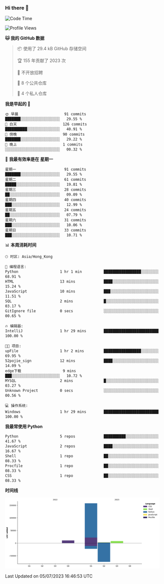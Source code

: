 ### Hi there 👋

<!--
**Mrzqd/Mrzqd** is a ✨ _special_ ✨ repository because its `README.md` (this file) appears on your GitHub profile.

Here are some ideas to get you started:

- 🔭 I’m currently working on ...
- 🌱 I’m currently learning ...
- 👯 I’m looking to collaborate on ...
- 🤔 I’m looking for help with ...
- 💬 Ask me about ...
- 📫 How to reach me: ...
- 😄 Pronouns: ...
- ⚡ Fun fact: ...
-->
<!--START_SECTION:waka-->
![Code Time](http://img.shields.io/badge/Code%20Time-111%20hrs%2052%20mins-blue)

![Profile Views](http://img.shields.io/badge/%E4%B8%AA%E4%BA%BA%E8%B5%84%E6%96%99%E8%A7%82%E7%9C%8B%E6%AC%A1%E6%95%B0-2-blue)

**🐱 我的 GitHub 数据** 

> 📦  使用了 29.4 kB GitHub 存储空间 
 > 
> 🏆 155 年贡献了 2023 次
 > 
> 🚫 不开放招聘
 > 
> 📜 8 个公共仓库 
 > 
> 🔑 4 个私人仓库 
 > 
**我是早起的 🐤** 

```text
🌞 早晨                     91 commits          ███████░░░░░░░░░░░░░░░░░░   29.55 % 
🌆 白天                     126 commits         ██████████░░░░░░░░░░░░░░░   40.91 % 
🌃 傍晚                     90 commits          ███████░░░░░░░░░░░░░░░░░░   29.22 % 
🌙 晚上                     1 commits           ░░░░░░░░░░░░░░░░░░░░░░░░░   00.32 % 
```
📅 **我最有效率是在 星期一** 

```text
星期一                      91 commits          ███████░░░░░░░░░░░░░░░░░░   29.55 % 
星期二                      61 commits          █████░░░░░░░░░░░░░░░░░░░░   19.81 % 
星期三                      28 commits          ██░░░░░░░░░░░░░░░░░░░░░░░   09.09 % 
星期四                      40 commits          ███░░░░░░░░░░░░░░░░░░░░░░   12.99 % 
星期五                      24 commits          ██░░░░░░░░░░░░░░░░░░░░░░░   07.79 % 
星期六                      31 commits          ███░░░░░░░░░░░░░░░░░░░░░░   10.06 % 
星期日                      33 commits          ███░░░░░░░░░░░░░░░░░░░░░░   10.71 % 
```


📊 **本周消耗时间** 

```text
🕑︎ 时区: Asia/Hong_Kong

💬 编程语言: 
Python                   1 hr 1 min          █████████████████░░░░░░░░   68.91 % 
HTML                     13 mins             ████░░░░░░░░░░░░░░░░░░░░░   15.24 % 
JavaScript               10 mins             ███░░░░░░░░░░░░░░░░░░░░░░   11.51 % 
SQL                      2 mins              █░░░░░░░░░░░░░░░░░░░░░░░░   03.17 % 
GitIgnore file           0 secs              ░░░░░░░░░░░░░░░░░░░░░░░░░   00.65 % 

🔥 编辑器: 
IntelliJ                 1 hr 29 mins        █████████████████████████   100.00 % 

🐱‍💻 项目: 
upFile                   1 hr 2 mins         █████████████████░░░░░░░░   69.95 % 
52pojie_sign             12 mins             ████░░░░░░░░░░░░░░░░░░░░░   14.09 % 
edge下载                   9 mins              ███░░░░░░░░░░░░░░░░░░░░░░   10.72 % 
MYSQL                    2 mins              █░░░░░░░░░░░░░░░░░░░░░░░░   03.27 % 
Unknown Project          0 secs              ░░░░░░░░░░░░░░░░░░░░░░░░░   00.56 % 

💻 操作系统: 
Windows                  1 hr 29 mins        █████████████████████████   100.00 % 
```

**我最常使用 Python** 

```text
Python                   5 repos             ██████████░░░░░░░░░░░░░░░   41.67 % 
JavaScript               2 repos             ████░░░░░░░░░░░░░░░░░░░░░   16.67 % 
Shell                    1 repo              ██░░░░░░░░░░░░░░░░░░░░░░░   08.33 % 
Procfile                 1 repo              ██░░░░░░░░░░░░░░░░░░░░░░░   08.33 % 
CSS                      1 repo              ██░░░░░░░░░░░░░░░░░░░░░░░   08.33 % 
```



**时间线**

![Lines of Code chart](https://raw.githubusercontent.com/Mrzqd/Mrzqd/main/assets/bar_graph.png)


 Last Updated on 05/07/2023 16:46:53 UTC
<!--END_SECTION:waka-->
